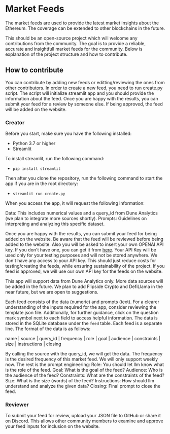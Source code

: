 # Market Feeds
The market feeds are used to provide the latest market insights about the Ethereum. The coverage can be extended to other blockchains in the future.

This should be an open-source project which will welcome any contributions from the community. The goal is to provide a reliable, accurate and insightfull market feeds for the community. Below is explanation of the project structure and how to contribute. 

## How to contribute
You can contribute by adding new feeds or editting/reviewing the ones from other contributors. In order to create a new feed, you need to run create.py script. The script will initialize streamlit app and you should provide the information about the feed. Once you are happy with the results, you can submit your feed for a review by someone else. If being approved, the feed will be added on the website.

### Creator
Before you start, make sure you have the following installed:
- Python 3.7 or higher
- Streamlit

To install streamlit, run the following command:
- `pip install streamlit`

Then after you clone the repository, run the following command to start the app if you are in the root directory:
- `streamlit run create.py`

When you access the app, it will request the following information:

Data: This includes numerical values and a query_id from Dune Analytics (we plan to integrate more sources shortly).
Prompts: Guidelines on interpreting and analyzing this specific dataset.

Once you are happy with the results, you can submit your feed for being added on the website. 
Be aware that the feed will be reviewed before being added to the website. 
Also you will be asked to insert your own OPENAI API key. If you don't have one, you can get it from [here](https://beta.openai.com/). Your API Key will be used only for your testing purposes and will not be stored anywhere. We don't have any access to your API key. This should just reduce costs for testing/creating the feeds, while ensuring sustainability of the project. If you feed is approved, we will use our own API key for the feeds on the website.  

This app will support data from Dune Analytics only. More data sources will be added in the future. We plan to add Flipside Crypto and DefiLlama in the near future, but we are open to suggestions.

Each feed consists of the data (numeric) and prompts (text). For a clearer understanding of the inputs required for the app, consider reviewing the template.json file. Additionally, for further guidance, click on the question mark symbol next to each field to access helpful information. The data is stored in the SQLite database under the `feed` table. Each feed is a separate line. The format of the data is as follows:

name | source | query_id | frequency | role | goal | audience | constraints | size | instructions | closing 

By calling the source with the query_id, we will get the data. The frequency is the desired frequency of this market feed. We will only support weekly now. The rest is the prompt engineering: 
Role: You should let llm know what is the role of the feed.
Goal: What is the goal of the feed?
Audience: Who is the audience of the feed?
Constraints: What are the constraints of the feed?
Size: What is the size (words) of the feed?
Instructions: How should llm understand and analyze the given data?
Closing: Final prompt to close the feed.

### Reviewer
To submit your feed for review, upload your JSON file to GitHub or share it on Discord. This allows other community members to examine and approve your feed inputs for inclusion on the website.




```

```

